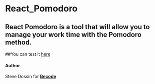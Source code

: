 # React_Pomodoro

## **React Pomodoro** is a tool that will allow you to manage your work time with the Pomodoro method.


##You can test it [here](https://stev07.github.io/React_Pomodoro/)



#### Author
Steve Dossin for **[Becode](https://www.becode.org/)**